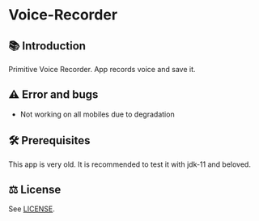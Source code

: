 # Voice-Recorder

## 📚 Introduction

Primitive Voice Recorder. App records voice and save it.

## ⚠️ Error and bugs
* Not working on all mobiles due to degradation

## 🛠️ Prerequisites

This app is very old. It is recommended to test it with jdk-11 and beloved.

## ⚖️ License

See [LICENSE](LICENSE).
